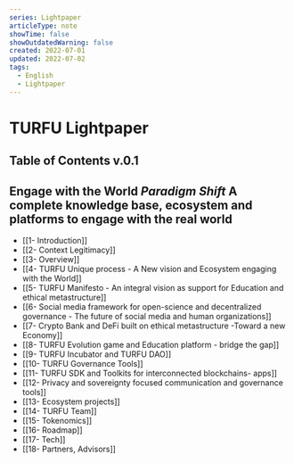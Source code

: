 ```yaml
---
series: Lightpaper
articleType: note
showTime: false
showOutdatedWarning: false
created: 2022-07-01
updated: 2022-07-02
tags:
  - English
  - Lightpaper
---
```


# TURFU Lightpaper
## Table of Contents v.0.1

**Engage with the World *Paradigm Shift***
**A complete knowledge base, ecosystem and platforms to engage with the real world**
---
- [[1- Introduction]]
- [[2- Context Legitimacy]]
- [[3- Overview]]
- [[4- TURFU Unique process - A New vision and Ecosystem engaging with the World]]
- [[5- TURFU Manifesto - An integral vision as support for Education and ethical metastructure]]
- [[6- Social media framework for open-science and decentralized governance - The future of social media and human organizations]]
- [[7- Crypto Bank and DeFi built on ethical metastructure -Toward a new Economy]]
- [[8- TURFU Evolution game and Education platform - bridge the gap]] 
- [[9- TURFU Incubator and TURFU DAO]]
- [[10- TURFU Governance Tools]]
- [[11- TURFU SDK and Toolkits for interconnected blockchains- apps]] 
- [[12- Privacy and sovereignty focused communication and governance tools]]
- [[13- Ecosystem projects]]
- [[14- TURFU Team]]
- [[15- Tokenomics]]
- [[16- Roadmap]]
- [[17- Tech]]
- [[18- Partners, Advisors]]